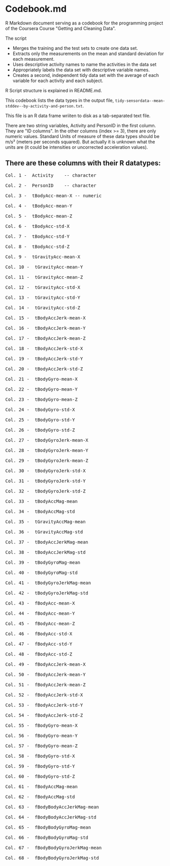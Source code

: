 Codebook.md
========================================================

R Markdown document serving as a codebook for the programming project of the Coursera Course "Getting and Cleaning Data".

The script 
-    Merges the training and the test sets to create one data set.
-    Extracts only the measurements on the mean and standard deviation for each measurement. 
-    Uses descriptive activity names to name the activities in the data set
-    Appropriately labels the data set with descriptive variable names. 
-    Creates a second, independent tidy data set with the average of each variable for each activity and each subject. 

R Script structure is explained in README.md.

This codebook lists the data types in the output file, `tidy-sensordata--mean-stddev--by-activity-and-person.txt`.

This file is an R data frame wriiten to disk as a tab-separated text file.

There are two string variables, Activity and PersonID in the first column. They are "ID columns". In the other columns (index >= 3), there are only numeric values. Standard Units of measure of these data types should be  m/s² (meters per seconds squared). But actually it is unknown what the units are (it could be intensities or uncorrected acceleration values).

There are these columns with their R datatypes:
------------------------------------------------
<pre>
Col. 1 -  Activity    -- character

Col. 2 -  PersonID    -- character

Col. 3 -  tBodyAcc-mean-X -- numeric

Col. 4 -  tBodyAcc-mean-Y

Col. 5 -  tBodyAcc-mean-Z

Col. 6 -  tBodyAcc-std-X

Col. 7 -  tBodyAcc-std-Y

Col. 8 -  tBodyAcc-std-Z

Col. 9 -  tGravityAcc-mean-X

Col. 10 -  tGravityAcc-mean-Y

Col. 11 -  tGravityAcc-mean-Z

Col. 12 -  tGravityAcc-std-X

Col. 13 -  tGravityAcc-std-Y

Col. 14 -  tGravityAcc-std-Z

Col. 15 -  tBodyAccJerk-mean-X

Col. 16 -  tBodyAccJerk-mean-Y

Col. 17 -  tBodyAccJerk-mean-Z

Col. 18 -  tBodyAccJerk-std-X

Col. 19 -  tBodyAccJerk-std-Y

Col. 20 -  tBodyAccJerk-std-Z

Col. 21 -  tBodyGyro-mean-X

Col. 22 -  tBodyGyro-mean-Y

Col. 23 -  tBodyGyro-mean-Z

Col. 24 -  tBodyGyro-std-X

Col. 25 -  tBodyGyro-std-Y

Col. 26 -  tBodyGyro-std-Z

Col. 27 -  tBodyGyroJerk-mean-X

Col. 28 -  tBodyGyroJerk-mean-Y

Col. 29 -  tBodyGyroJerk-mean-Z

Col. 30 -  tBodyGyroJerk-std-X

Col. 31 -  tBodyGyroJerk-std-Y

Col. 32 -  tBodyGyroJerk-std-Z

Col. 33 -  tBodyAccMag-mean

Col. 34 -  tBodyAccMag-std

Col. 35 -  tGravityAccMag-mean

Col. 36 -  tGravityAccMag-std

Col. 37 -  tBodyAccJerkMag-mean

Col. 38 -  tBodyAccJerkMag-std

Col. 39 -  tBodyGyroMag-mean

Col. 40 -  tBodyGyroMag-std

Col. 41 -  tBodyGyroJerkMag-mean

Col. 42 -  tBodyGyroJerkMag-std

Col. 43 -  fBodyAcc-mean-X

Col. 44 -  fBodyAcc-mean-Y

Col. 45 -  fBodyAcc-mean-Z

Col. 46 -  fBodyAcc-std-X

Col. 47 -  fBodyAcc-std-Y

Col. 48 -  fBodyAcc-std-Z

Col. 49 -  fBodyAccJerk-mean-X

Col. 50 -  fBodyAccJerk-mean-Y

Col. 51 -  fBodyAccJerk-mean-Z

Col. 52 -  fBodyAccJerk-std-X

Col. 53 -  fBodyAccJerk-std-Y

Col. 54 -  fBodyAccJerk-std-Z

Col. 55 -  fBodyGyro-mean-X

Col. 56 -  fBodyGyro-mean-Y

Col. 57 -  fBodyGyro-mean-Z

Col. 58 -  fBodyGyro-std-X

Col. 59 -  fBodyGyro-std-Y

Col. 60 -  fBodyGyro-std-Z

Col. 61 -  fBodyAccMag-mean

Col. 62 -  fBodyAccMag-std

Col. 63 -  fBodyBodyAccJerkMag-mean

Col. 64 -  fBodyBodyAccJerkMag-std

Col. 65 -  fBodyBodyGyroMag-mean

Col. 66 -  fBodyBodyGyroMag-std

Col. 67 -  fBodyBodyGyroJerkMag-mean

Col. 68 -  fBodyBodyGyroJerkMag-std
</pre>
